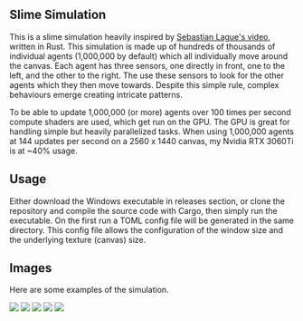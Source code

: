 ## Slime Simulation
This is a slime simulation heavily inspired by [Sebastian Lague's video](https://www.youtube.com/watch?v=X-iSQQgOd1A), written in Rust.
This simulation is made up of hundreds of thousands of individual agents (1,000,000 by default) which all individually move around the canvas. 
Each agent has three sensors, one directly in front, one to the left, and the other to the right. The use these sensors to look for the other agents which they then move towards.
Despite this simple rule, complex behaviours emerge creating intricate patterns. 

To be able to update 1,000,000 (or more) agents over 100 times per second compute shaders are used, which get run on the GPU.
The GPU is great for handling simple but heavily parallelized tasks. When using 1,000,000 agents at 144 updates per second on a 2560 x 1440 canvas,
my Nvidia RTX 3060Ti is at ~40% usage.

## Usage
Either download the Windows executable in releases section, or clone the repository and compile the source code with Cargo,
then simply run the executable. On the first run a TOML config file will be generated in the same directory.
This config file allows the configuration of the window size and the underlying texture (canvas) size.

## Images
Here are some examples of the simulation.

![](https://user-images.githubusercontent.com/52902343/230708083-1c38cf0f-9429-44a1-b769-82df2dc84353.png)
![](https://user-images.githubusercontent.com/52902343/230708309-b6eae48f-2fd6-43d4-a829-dbaba35dd73a.png)
![](https://user-images.githubusercontent.com/52902343/230708490-77142978-c882-408e-a941-933a7dcfe1f2.png)
![](https://user-images.githubusercontent.com/52902343/230708602-0fad5741-67db-4839-b61c-35c42d646842.png)
![](https://user-images.githubusercontent.com/52902343/230708217-7f88a51e-ddaa-42cf-be97-f04264557a02.png)
